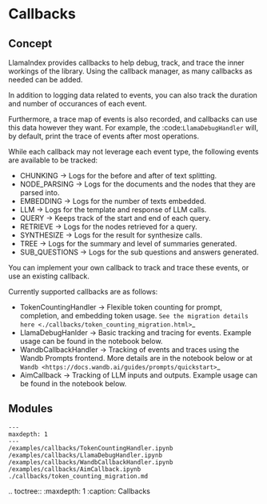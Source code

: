 # Callbacks

## Concept
LlamaIndex provides callbacks to help debug, track, and trace the inner workings of the library. 
Using the callback manager, as many callbacks as needed can be added.

In addition to logging data related to events, you can also track the duration and number of occurances
of each event. 

Furthermore, a trace map of events is also recorded, and callbacks can use this data
however they want. For example, the :code:`LlamaDebugHandler` will, by default, print the trace of events
after most operations.

While each callback may not leverage each event type, the following events are available to be tracked:

- CHUNKING -> Logs for the before and after of text splitting.
- NODE_PARSING -> Logs for the documents and the nodes that they are parsed into.
- EMBEDDING -> Logs for the number of texts embedded.
- LLM -> Logs for the template and response of LLM calls.
- QUERY -> Keeps track of the start and end of each query.
- RETRIEVE -> Logs for the nodes retrieved for a query.
- SYNTHESIZE -> Logs for the result for synthesize calls.
- TREE -> Logs for the summary and level of summaries generated.
- SUB_QUESTIONS -> Logs for the sub questions and answers generated.

You can implement your own callback to track and trace these events, or use an existing callback.

Currently supported callbacks are as follows:

- TokenCountingHandler -> Flexible token counting for prompt, completion, and embedding token usage. `See the migration details here <./callbacks/token_counting_migration.html>`_ 
- LlamaDebugHanlder -> Basic tracking and tracing for events. Example usage can be found in the notebook below.
- WandbCallbackHandler -> Tracking of events and traces using the Wandb Prompts frontend. More details are in the notebook below or at `Wandb <https://docs.wandb.ai/guides/prompts/quickstart>`_
- AimCallback -> Tracking of LLM inputs and outputs. Example usage can be found in the notebook below.


## Modules

```{toctree}
---
maxdepth: 1
---
/examples/callbacks/TokenCountingHandler.ipynb
/examples/callbacks/LlamaDebugHandler.ipynb
/examples/callbacks/WandbCallbackHandler.ipynb
/examples/callbacks/AimCallback.ipynb
./callbacks/token_counting_migration.md
```
.. toctree::
   :maxdepth: 1
   :caption: Callbacks
   